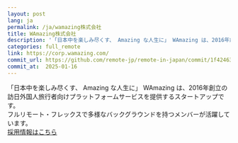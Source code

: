 ```yaml
---
layout: post
lang: ja
permalink: /ja/wamazing株式会社
title: WAmazing株式会社
description: '「日本中を楽しみ尽くす、 Amazing な人生に」 WAmazing は、2016年創立の訪日外国人旅行者向けプラットフォームサービスを提供するスタートアップです。 フルリモート・フレックスで多様なバックグラウンドを持つメンバーが活躍しています。 採用情報はこちら'
categories: full_remote
link: https://corp.wamazing.com/
commit_url: https://github.com/remote-jp/remote-in-japan/commit/1f42463fa278ec6976af90175ef27509a22908f0
commit_at:  2025-01-16
---
```


<p>「日本中を楽しみ尽くす、 Amazing な人生に」 WAmazing は、2016年創立の訪日外国人旅行者向けプラットフォームサービスを提供するスタートアップです。<br />フルリモート・フレックスで多様なバックグラウンドを持つメンバーが活躍しています。<br /><a href="https://corp.wamazing.com/recruit">採用情報はこちら</a></p>
